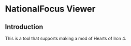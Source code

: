 # NationalFocus Viewer

## Introduction

This is a tool that supports making a mod of Hearts of Iron 4.

